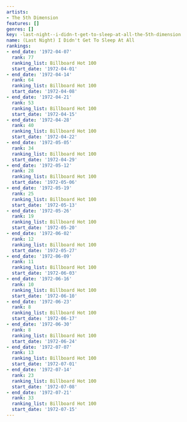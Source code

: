 ```yaml
---
artists:
- The 5th Dimension
features: []
genres: []
key: -last-night--i-didn-t-get-to-sleep-at-all-the-5th-dimension
name: (Last Night) I Didn't Get To Sleep At All
rankings:
- end_date: '1972-04-07'
  rank: 77
  ranking_list: Billboard Hot 100
  start_date: '1972-04-01'
- end_date: '1972-04-14'
  rank: 64
  ranking_list: Billboard Hot 100
  start_date: '1972-04-08'
- end_date: '1972-04-21'
  rank: 53
  ranking_list: Billboard Hot 100
  start_date: '1972-04-15'
- end_date: '1972-04-28'
  rank: 40
  ranking_list: Billboard Hot 100
  start_date: '1972-04-22'
- end_date: '1972-05-05'
  rank: 34
  ranking_list: Billboard Hot 100
  start_date: '1972-04-29'
- end_date: '1972-05-12'
  rank: 28
  ranking_list: Billboard Hot 100
  start_date: '1972-05-06'
- end_date: '1972-05-19'
  rank: 25
  ranking_list: Billboard Hot 100
  start_date: '1972-05-13'
- end_date: '1972-05-26'
  rank: 19
  ranking_list: Billboard Hot 100
  start_date: '1972-05-20'
- end_date: '1972-06-02'
  rank: 12
  ranking_list: Billboard Hot 100
  start_date: '1972-05-27'
- end_date: '1972-06-09'
  rank: 11
  ranking_list: Billboard Hot 100
  start_date: '1972-06-03'
- end_date: '1972-06-16'
  rank: 10
  ranking_list: Billboard Hot 100
  start_date: '1972-06-10'
- end_date: '1972-06-23'
  rank: 8
  ranking_list: Billboard Hot 100
  start_date: '1972-06-17'
- end_date: '1972-06-30'
  rank: 8
  ranking_list: Billboard Hot 100
  start_date: '1972-06-24'
- end_date: '1972-07-07'
  rank: 13
  ranking_list: Billboard Hot 100
  start_date: '1972-07-01'
- end_date: '1972-07-14'
  rank: 23
  ranking_list: Billboard Hot 100
  start_date: '1972-07-08'
- end_date: '1972-07-21'
  rank: 33
  ranking_list: Billboard Hot 100
  start_date: '1972-07-15'
---
```


